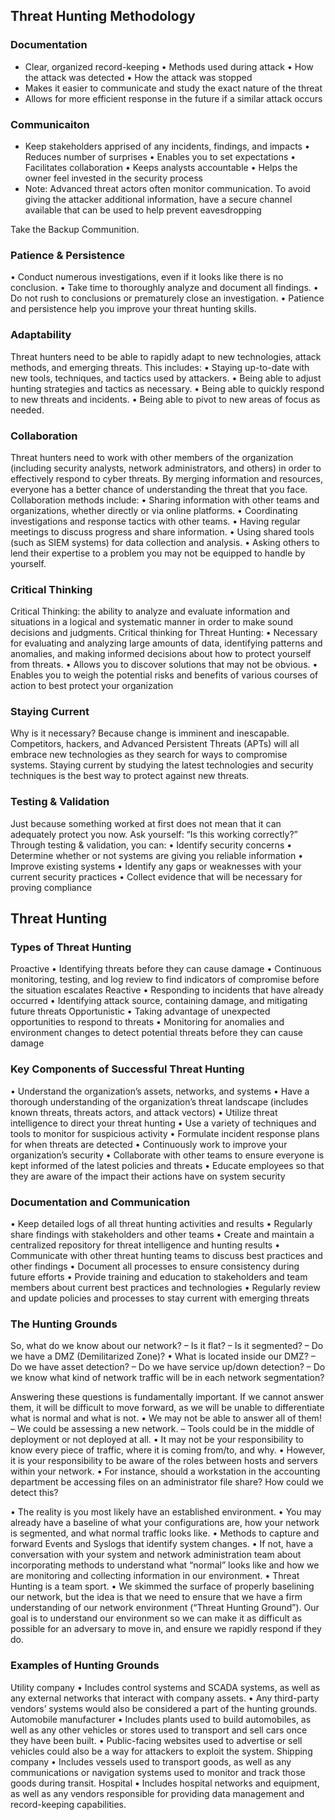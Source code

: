 ## Threat Hunting Methodology

### Documentation
- Clear, organized record-keeping
    • Methods used during attack
    • How the attack was detected
    • How the attack was stopped
- Makes it easier to communicate and study the exact nature of the threat
- Allows for more efficient response in the future if a similar attack occurs

### Communicaiton
- Keep stakeholders apprised of any incidents, findings, and impacts
    • Reduces number of surprises
    • Enables you to set expectations
    • Facilitates collaboration
    • Keeps analysts accountable
    • Helps the owner feel invested in the security process
- Note: Advanced threat actors often monitor communication. To avoid giving the attacker additional information, have a secure channel available that can be used to help prevent eavesdropping

Take the Backup Communition. 

### Patience & Persistence
• Conduct numerous investigations, even if it looks like there is no conclusion.
• Take time to thoroughly analyze and document all findings.
• Do not rush to conclusions or prematurely close an investigation.
• Patience and persistence help you improve your threat hunting 
skills.

### Adaptability
Threat hunters need to be able to rapidly adapt to new technologies, 
attack methods, and emerging threats.
This includes:
• Staying up-to-date with new tools, techniques, and tactics used by 
attackers.
• Being able to adjust hunting strategies and tactics as necessary.
• Being able to quickly respond to new threats and incidents.
• Being able to pivot to new areas of focus as needed.

### Collaboration
Threat hunters need to work with other members of the organization (including security analysts, network administrators, and others) in 
order to effectively respond to cyber threats.
By merging information and resources, everyone has a better chance of understanding the threat that you face.
Collaboration methods include:
• Sharing information with other teams and organizations, whether 
directly or via online platforms.
• Coordinating investigations and response tactics with other teams.
• Having regular meetings to discuss progress and share information.
• Using shared tools (such as SIEM systems) for data collection and 
analysis.
• Asking others to lend their expertise to a problem you may not be 
equipped to handle by yourself.

### Critical Thinking
Critical Thinking: the ability to analyze and evaluate information and 
situations in a logical and systematic manner in order to make sound 
decisions and judgments.
Critical thinking for Threat Hunting:
• Necessary for evaluating and analyzing large amounts of data, 
identifying patterns and anomalies, and making informed decisions 
about how to protect yourself from threats.
• Allows you to discover solutions that may not be obvious.
• Enables you to weigh the potential risks and benefits of various 
courses of action to best protect your organization

### Staying Current
Why is it necessary? Because change is imminent and inescapable.
Competitors, hackers, and Advanced Persistent Threats (APTs) will all embrace new technologies as they search for ways to compromise systems.
Staying current by studying the latest technologies and security techniques is the best way to protect against new threats.

### Testing & Validation
Just because something worked at first does not mean that it can adequately protect you now.
Ask yourself: “Is this working correctly?”
Through testing & validation, you can:
• Identify security concerns
• Determine whether or not systems are giving you reliable information
• Improve existing systems
• Identify any gaps or weaknesses with your current security practices
• Collect evidence that will be necessary for proving compliance

## Threat Hunting
### Types of Threat Hunting
Proactive
• Identifying threats before they can cause damage
• Continuous monitoring, testing, and log review to find indicators of 
compromise before the situation escalates
Reactive
• Responding to incidents that have already occurred
• Identifying attack source, containing damage, and mitigating future 
threats
Opportunistic
• Taking advantage of unexpected opportunities to respond to threats
• Monitoring for anomalies and environment changes to detect 
potential threats before they can cause damage

### Key Components of Successful Threat Hunting
• Understand the organization’s assets, networks, and systems
• Have a thorough understanding of the organization’s threat 
landscape (includes known threats, threats actors, and attack 
vectors)
• Utilize threat intelligence to direct your threat hunting
• Use a variety of techniques and tools to monitor for suspicious 
activity
• Formulate incident response plans for when threats are detected
• Continuously work to improve your organization’s security
• Collaborate with other teams to ensure everyone is kept informed 
of the latest policies and threats
• Educate employees so that they are aware of the impact their 
actions have on system security

### Documentation and Communication
• Keep detailed logs of all threat hunting activities and results
• Regularly share findings with stakeholders and other teams
• Create and maintain a centralized repository for threat intelligence and hunting results
• Communicate with other threat hunting teams to discuss best practices and other findings
• Document all processes to ensure consistency during future efforts
• Provide training and education to stakeholders and team members about current best practices and technologies
• Regularly review and update policies and processes to stay current with emerging threats

### The Hunting Grounds
So, what do we know about our network?
– Is it flat?
– Is it segmented?
– Do we have a DMZ (Demilitarized Zone)?
    • What is located inside our DMZ?
– Do we have asset detection?
– Do we have service up/down detection?
– Do we know what kind of network traffic will be in each network segmentation?

Answering these questions is fundamentally important. If we cannot answer 
them, it will be difficult to move forward, as we will be unable to differentiate 
what is normal and what is not.
• We may not be able to answer all of them!
– We could be assessing a new network.
– Tools could be in the middle of deployment or not deployed at all.
• It may not be your responsibility to know every piece of traffic, where it is 
coming from/to, and why.
• However, it is your responsibility to be aware of the roles between hosts and 
servers within your network. 
• For instance, should a workstation in the accounting department be 
accessing files on an administrator file share? How could we detect this?

• The reality is you most likely have an established environment. 
• You may already have a baseline of what your configurations are, how your network is segmented, and what normal traffic looks like. 
• Methods to capture and forward Events and Syslogs that identify system changes.
• If not, have a conversation with your system and network administration team about incorporating methods to understand what “normal” looks like and how we are monitoring and collecting information in our environment. 
• Threat Hunting is a team sport. 
• We skimmed the surface of properly baselining our network, but the idea is that we need to ensure that we have a firm understanding of our network environment (“Threat Hunting Ground”). Our goal is to understand our environment so we can make it as difficult as possible for an adversary to move in, and ensure we rapidly respond if they do.

### Examples of Hunting Grounds
Utility company
• Includes control systems and SCADA systems, as well as any external networks that interact with company assets.
• Any third-party vendors’ systems would also be considered a part of the hunting grounds.
Automobile manufacturer
• Includes plants used to build automobiles, as well as any other vehicles or stores used to transport and sell cars once they have been built.
• Public-facing websites used to advertise or sell vehicles could also be a way for attackers to exploit the system.
Shipping company
• Includes vessels used to transport goods, as well as any communications or navigation systems used to monitor and track those goods during transit.
Hospital
• Includes hospital networks and equipment, as well as any vendors responsible for providing data management and record-keeping capabilities.







